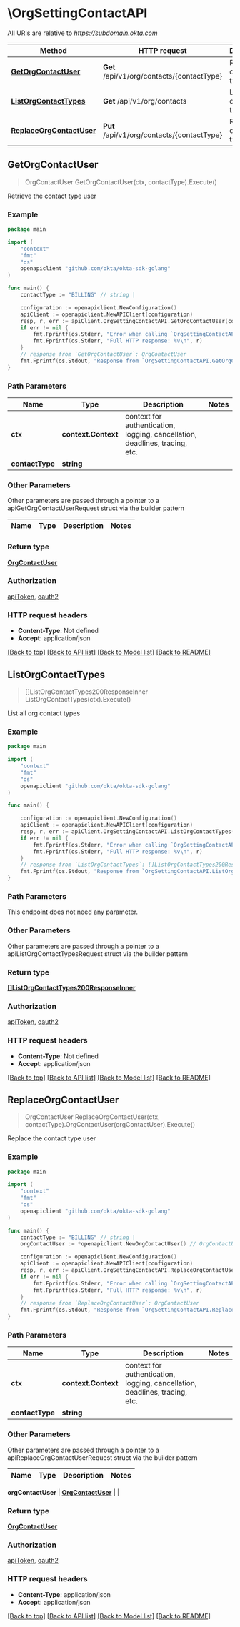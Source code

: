 # \OrgSettingContactAPI

All URIs are relative to *https://subdomain.okta.com*

Method | HTTP request | Description
------------- | ------------- | -------------
[**GetOrgContactUser**](OrgSettingContactAPI.md#GetOrgContactUser) | **Get** /api/v1/org/contacts/{contactType} | Retrieve the contact type user
[**ListOrgContactTypes**](OrgSettingContactAPI.md#ListOrgContactTypes) | **Get** /api/v1/org/contacts | List all org contact types
[**ReplaceOrgContactUser**](OrgSettingContactAPI.md#ReplaceOrgContactUser) | **Put** /api/v1/org/contacts/{contactType} | Replace the contact type user



## GetOrgContactUser

> OrgContactUser GetOrgContactUser(ctx, contactType).Execute()

Retrieve the contact type user



### Example

```go
package main

import (
	"context"
	"fmt"
	"os"
	openapiclient "github.com/okta/okta-sdk-golang"
)

func main() {
	contactType := "BILLING" // string | 

	configuration := openapiclient.NewConfiguration()
	apiClient := openapiclient.NewAPIClient(configuration)
	resp, r, err := apiClient.OrgSettingContactAPI.GetOrgContactUser(context.Background(), contactType).Execute()
	if err != nil {
		fmt.Fprintf(os.Stderr, "Error when calling `OrgSettingContactAPI.GetOrgContactUser``: %v\n", err)
		fmt.Fprintf(os.Stderr, "Full HTTP response: %v\n", r)
	}
	// response from `GetOrgContactUser`: OrgContactUser
	fmt.Fprintf(os.Stdout, "Response from `OrgSettingContactAPI.GetOrgContactUser`: %v\n", resp)
}
```

### Path Parameters


Name | Type | Description  | Notes
------------- | ------------- | ------------- | -------------
**ctx** | **context.Context** | context for authentication, logging, cancellation, deadlines, tracing, etc.
**contactType** | **string** |  | 

### Other Parameters

Other parameters are passed through a pointer to a apiGetOrgContactUserRequest struct via the builder pattern


Name | Type | Description  | Notes
------------- | ------------- | ------------- | -------------


### Return type

[**OrgContactUser**](OrgContactUser.md)

### Authorization

[apiToken](../README.md#apiToken), [oauth2](../README.md#oauth2)

### HTTP request headers

- **Content-Type**: Not defined
- **Accept**: application/json

[[Back to top]](#) [[Back to API list]](../README.md#documentation-for-api-endpoints)
[[Back to Model list]](../README.md#documentation-for-models)
[[Back to README]](../README.md)


## ListOrgContactTypes

> []ListOrgContactTypes200ResponseInner ListOrgContactTypes(ctx).Execute()

List all org contact types



### Example

```go
package main

import (
	"context"
	"fmt"
	"os"
	openapiclient "github.com/okta/okta-sdk-golang"
)

func main() {

	configuration := openapiclient.NewConfiguration()
	apiClient := openapiclient.NewAPIClient(configuration)
	resp, r, err := apiClient.OrgSettingContactAPI.ListOrgContactTypes(context.Background()).Execute()
	if err != nil {
		fmt.Fprintf(os.Stderr, "Error when calling `OrgSettingContactAPI.ListOrgContactTypes``: %v\n", err)
		fmt.Fprintf(os.Stderr, "Full HTTP response: %v\n", r)
	}
	// response from `ListOrgContactTypes`: []ListOrgContactTypes200ResponseInner
	fmt.Fprintf(os.Stdout, "Response from `OrgSettingContactAPI.ListOrgContactTypes`: %v\n", resp)
}
```

### Path Parameters

This endpoint does not need any parameter.

### Other Parameters

Other parameters are passed through a pointer to a apiListOrgContactTypesRequest struct via the builder pattern


### Return type

[**[]ListOrgContactTypes200ResponseInner**](ListOrgContactTypes200ResponseInner.md)

### Authorization

[apiToken](../README.md#apiToken), [oauth2](../README.md#oauth2)

### HTTP request headers

- **Content-Type**: Not defined
- **Accept**: application/json

[[Back to top]](#) [[Back to API list]](../README.md#documentation-for-api-endpoints)
[[Back to Model list]](../README.md#documentation-for-models)
[[Back to README]](../README.md)


## ReplaceOrgContactUser

> OrgContactUser ReplaceOrgContactUser(ctx, contactType).OrgContactUser(orgContactUser).Execute()

Replace the contact type user



### Example

```go
package main

import (
	"context"
	"fmt"
	"os"
	openapiclient "github.com/okta/okta-sdk-golang"
)

func main() {
	contactType := "BILLING" // string | 
	orgContactUser := *openapiclient.NewOrgContactUser() // OrgContactUser | 

	configuration := openapiclient.NewConfiguration()
	apiClient := openapiclient.NewAPIClient(configuration)
	resp, r, err := apiClient.OrgSettingContactAPI.ReplaceOrgContactUser(context.Background(), contactType).OrgContactUser(orgContactUser).Execute()
	if err != nil {
		fmt.Fprintf(os.Stderr, "Error when calling `OrgSettingContactAPI.ReplaceOrgContactUser``: %v\n", err)
		fmt.Fprintf(os.Stderr, "Full HTTP response: %v\n", r)
	}
	// response from `ReplaceOrgContactUser`: OrgContactUser
	fmt.Fprintf(os.Stdout, "Response from `OrgSettingContactAPI.ReplaceOrgContactUser`: %v\n", resp)
}
```

### Path Parameters


Name | Type | Description  | Notes
------------- | ------------- | ------------- | -------------
**ctx** | **context.Context** | context for authentication, logging, cancellation, deadlines, tracing, etc.
**contactType** | **string** |  | 

### Other Parameters

Other parameters are passed through a pointer to a apiReplaceOrgContactUserRequest struct via the builder pattern


Name | Type | Description  | Notes
------------- | ------------- | ------------- | -------------

 **orgContactUser** | [**OrgContactUser**](OrgContactUser.md) |  | 

### Return type

[**OrgContactUser**](OrgContactUser.md)

### Authorization

[apiToken](../README.md#apiToken), [oauth2](../README.md#oauth2)

### HTTP request headers

- **Content-Type**: application/json
- **Accept**: application/json

[[Back to top]](#) [[Back to API list]](../README.md#documentation-for-api-endpoints)
[[Back to Model list]](../README.md#documentation-for-models)
[[Back to README]](../README.md)

